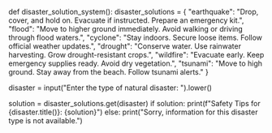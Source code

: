 def disaster_solution_system():
    disaster_solutions = {
        "earthquake": "Drop, cover, and hold on. Evacuate if instructed. Prepare an emergency kit.",
        "flood": "Move to higher ground immediately. Avoid walking or driving through flood waters.",
        "cyclone": "Stay indoors. Secure loose items. Follow official weather updates.",
        "drought": "Conserve water. Use rainwater harvesting. Grow drought-resistant crops.",
        "wildfire": "Evacuate early. Keep emergency supplies ready. Avoid dry vegetation.",
        "tsunami": "Move to high ground. Stay away from the beach. Follow tsunami alerts."
    }

  disaster = input("Enter the type of natural disaster: ").lower()

  solution = disaster_solutions.get(disaster)
    if solution:
        print(f"Safety Tips for {disaster.title()}: {solution}")
    else:
        print("Sorry, information for this disaster type is not available.")
